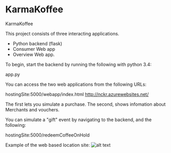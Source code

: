 # KarmaKoffee
KarmaKoffee

This project consists of three interacting applications.

- Python backend (flask)
- Consumer Web app
- Overview Web app.

To begin, start the backend by running the following with python 3.4:

app.py

You can access the two web applications from the following URLs:

hostingSite:5000/webapp/index.html
http://nckr.azurewebsites.net/

The first lets you simulate a purchase.
The second, shows infomation about Merchants and vouchers.

You can simulate a "gift" event by navigating to the backend, and the following:

hostingSite:5000/redeemCoffeeOnHold

Example of the web based location site:
![alt text](http://i.imgur.com/qd3X6vT.png "Geo Location of different merchants")
